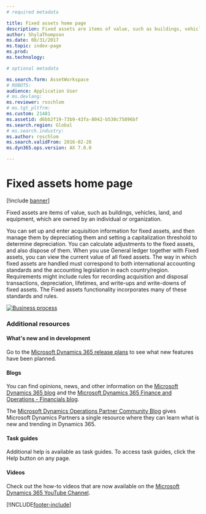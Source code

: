 ```yaml
---
# required metadata

title: Fixed assets home page
description: Fixed assets are items of value, such as buildings, vehicles, land, and equipment, which are owned by an individual or organization.
author: ShylaThompson
ms.date: 08/31/2017
ms.topic: index-page
ms.prod: 
ms.technology: 

# optional metadata

ms.search.form: AssetWorkspace 
# ROBOTS: 
audience: Application User
# ms.devlang: 
ms.reviewer: roschlom
# ms.tgt_pltfrm: 
ms.custom: 21481
ms.assetid: d6bb2f19-73b9-43fa-8042-b530c75896bf
ms.search.region: Global
# ms.search.industry: 
ms.author: roschlom
ms.search.validFrom: 2016-02-28
ms.dyn365.ops.version: AX 7.0.0

---
```


# Fixed assets home page

[!include [banner](../includes/banner.md)]

Fixed assets are items of value, such as buildings, vehicles, land, and equipment, which are owned by an individual or organization. 

You can set up and enter acquisition information for fixed assets, and then manage them by depreciating them and setting a 
capitalization threshold to determine depreciation. You can calculate adjustments to the fixed assets, and also dispose of them. 
When you use General ledger together with Fixed assets, you can view the current value of all fixed assets. The way in which fixed 
assets are handled must correspond to both international accounting standards and the accounting legislation in each country/region. 
Requirements might include rules for recording acquisition and disposal transactions, depreciation, lifetimes, and write-ups and 
write-downs of fixed assets. The Fixed assets functionality incorporates many of these standards and rules.

[![Business process](./media/FA-process.PNG)](./media/FA-process.PNG)



### Additional resources

#### What's new and in development

Go to the [Microsoft Dynamics 365 release plans](/dynamics365/release-plans/) to see what new features have been planned. 

#### Blogs

You can find opinions, news, and other information on the [Microsoft Dynamics 365 blog](https://community.dynamics.com/b/msftdynamicsblog?c=Enterprise) and the [Microsoft Dynamics 365 Finance and Operations - Financials blog](https://community.dynamics.com/365/financeandoperations/b/financials).

The [Microsoft Dynamics Operations Partner Community Blog](https://community.dynamics.com/partner/b/operationspartnercommunityblog) gives Microsoft Dynamics Partners a single resource where they can learn what is new and trending in Dynamics 365.

#### Task guides
Additional help is available as task guides. To access task guides, click the Help button on any page.

#### Videos

Check out the how-to videos that are now available on the 
[Microsoft Dynamics 365 YouTube Channel](https://www.youtube.com/channel/UCJGCg4rB3QSs8y_1FquelBQ).








[!INCLUDE[footer-include](../../includes/footer-banner.md)]